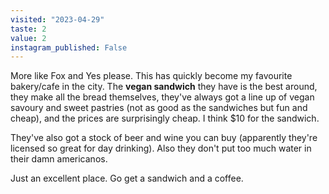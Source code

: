 ```yaml
---
visited: "2023-04-29"
taste: 2
value: 2
instagram_published: False
---
```


More like Fox and Yes please. This has quickly become my favourite bakery/cafe in the city. The **vegan sandwich** they have is the best around, they make all the bread themselves, they've always got a line up of vegan savoury and sweet pastries (not as good as the sandwiches but fun and cheap), and the prices are surprisingly cheap. I think $10 for the sandwich.

They've also got a stock of beer and wine you can buy (apparently they're licensed so great for day drinking). Also they don't put too much water in their damn americanos.

Just an excellent place. Go get a sandwich and a coffee.
